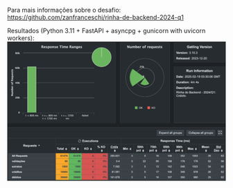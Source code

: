 Para mais informações sobre o desafio: https://github.com/zanfranceschi/rinha-de-backend-2024-q1

Resultados (Python 3.11 + FastAPI + asyncpg + gunicorn with uvicorn workers):
![gunicorn_uvicorn.png](gunicorn_uvicorn.png)

